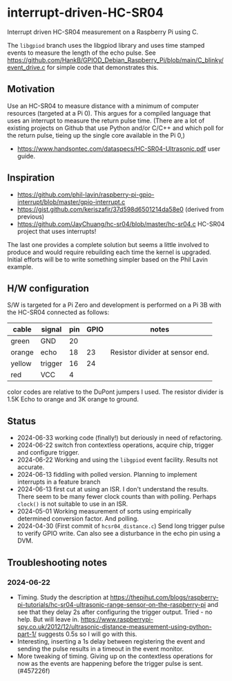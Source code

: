 # interrupt-driven-HC-SR04

Interrupt driven HC-SR04 measurement on a Raspberry Pi using C.

The `libgpiod` branch uses the libgpiod library and uses time stamped events to measure the length of the echo pulse. See <https://github.com/HankB/GPIOD_Debian_Raspberry_Pi/blob/main/C_blinky/event_drive.c> for simple code that demonstrates this.

## Motivation

Use an HC-SR04 to measure distance with a minimum of computer resources (targeted at a Pi 0). This argues for a compiled language that uses an interrupt to measure the return pulse time. (There are a lot of existing projects on Github that use Python and/or C/C++ and which poll for the return pulse, tieing up the single core available in the Pi 0,)

* <https://www.handsontec.com/dataspecs/HC-SR04-Ultrasonic.pdf> user guide.

## Inspiration

* <https://github.com/phil-lavin/raspberry-pi-gpio-interrupt/blob/master/gpio-interrupt.c>
* <https://gist.github.com/keriszafir/37d598d6501214da58e0> (derived from previous)
* <https://github.com/JayChuang/hc-sr04/blob/master/hc-sr04.c> HC-SR04 project that uses interrupts!

The last one provides a complete solution but seems a little involved to produce and would require rebuilding each time the kernel is upgraded. Initial efforts will be to write something simpler based on the Phil Lavin example.

## H/W configuration

S/W is targeted for a Pi Zero and development is performed on a Pi 3B with the HC-SR04 connected as follows:

|cable|signal|pin|GPIO|notes|
|---|---|---|---|---|
|green|GND|20|
|orange|echo|18|23|Resistor divider at sensor end.|
|yellow|trigger|16|24|
|red|VCC|4|

color codes are relative to the DuPont jumpers I used. The resistor divider is 1.5K Echo to orange and 3K orange to ground.

## Status

* 2024-06-33 working code (finally!) but deriously in need of refactoring.
* 2024-06-22 switch fron contextless operations, acquire chip, trigger and configure trigger.
* 2024-06-22 Working and using the `libgpiod` event facility. Results not accurate.
* 2024-06-13 fiddling with polled version. Planning to implement interrupts in a feature branch
* 2024-06-13 first cut at using an ISR. I don't understand the results. There seem to be many fewer clock counts than with polling. Perhaps `clock()` is not suitable to use in an ISR.
* 2024-05-01 Working measurement of sorts using empirically determined conversion factor. And polling.
* 2024-04-30 (First commit of `hcsr04_distance.c`) Send long trigger pulse to verify GPIO write. Can also see a disturbance in the echo pin using a DVM.

## Troubleshooting notes

### 2024-06-22 

* Timing. Study the description at <https://thepihut.com/blogs/raspberry-pi-tutorials/hc-sr04-ultrasonic-range-sensor-on-the-raspberry-pi> and see that they delay 2s after configuring the trigger output. Tried - no help. But will leave in. <https://www.raspberrypi-spy.co.uk/2012/12/ultrasonic-distance-measurement-using-python-part-1/> suggests 0.5s so I will go with this. 
* Interesting, inserting a 1s delay between registering the event and sending the pulse results in a timeout in the event monitor.
* More tweaking of timing. Giving up on the contextless operations for now as the events are happening before the trigger pulse is sent. (#457226f)
